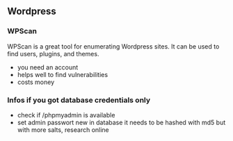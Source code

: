 ## Wordpress

### WPScan
WPScan is a great tool for enumerating Wordpress sites. It can be used to find users, plugins, and themes. 
- you need an account
- helps well to find vulnerabilities
- costs money

### Infos if you got database credentials only
- check if /phpmyadmin is available 
- set admin passwort new in database it needs to be hashed with md5 but with more salts, research online